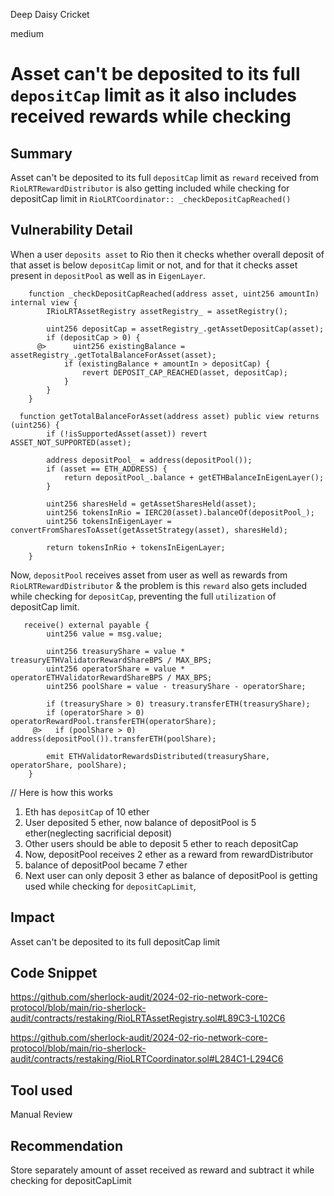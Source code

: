 Deep Daisy Cricket

medium

# Asset can't be deposited to its full `depositCap` limit as it also includes received rewards while checking

## Summary
Asset can't be deposited to its full `depositCap` limit as `reward` received from `RioLRTRewardDistributor` is also getting included while checking  for depositCap limit in `RioLRTCoordinator:: _checkDepositCapReached()`

## Vulnerability Detail
When a user `deposits asset` to Rio then it checks whether overall deposit of that asset is below `depositCap` limit or not, and for that it checks asset present in `depositPool` as well as in `EigenLayer`.
```solidity
    function _checkDepositCapReached(address asset, uint256 amountIn) internal view {
        IRioLRTAssetRegistry assetRegistry_ = assetRegistry();

        uint256 depositCap = assetRegistry_.getAssetDepositCap(asset);
        if (depositCap > 0) {
      @>      uint256 existingBalance = assetRegistry_.getTotalBalanceForAsset(asset);
            if (existingBalance + amountIn > depositCap) {
                revert DEPOSIT_CAP_REACHED(asset, depositCap);
            }
        }
    }
```
```solidity
  function getTotalBalanceForAsset(address asset) public view returns (uint256) {
        if (!isSupportedAsset(asset)) revert ASSET_NOT_SUPPORTED(asset);

        address depositPool_ = address(depositPool());
        if (asset == ETH_ADDRESS) {
            return depositPool_.balance + getETHBalanceInEigenLayer();
        }

        uint256 sharesHeld = getAssetSharesHeld(asset);
        uint256 tokensInRio = IERC20(asset).balanceOf(depositPool_);
        uint256 tokensInEigenLayer = convertFromSharesToAsset(getAssetStrategy(asset), sharesHeld);

        return tokensInRio + tokensInEigenLayer;
    }
```
Now, `depositPool` receives asset from user as well as rewards from `RioLRTRewardDistributor` & the problem is this `reward` also gets included while checking for `depositCap`, preventing the full `utilization` of depositCap limit.
```solidity
   receive() external payable {
        uint256 value = msg.value;

        uint256 treasuryShare = value * treasuryETHValidatorRewardShareBPS / MAX_BPS;
        uint256 operatorShare = value * operatorETHValidatorRewardShareBPS / MAX_BPS;
        uint256 poolShare = value - treasuryShare - operatorShare;

        if (treasuryShare > 0) treasury.transferETH(treasuryShare);
        if (operatorShare > 0) operatorRewardPool.transferETH(operatorShare);
     @>   if (poolShare > 0) address(depositPool()).transferETH(poolShare);

        emit ETHValidatorRewardsDistributed(treasuryShare, operatorShare, poolShare);
    }
```
// Here is how this works
1. Eth has `depositCap` of 10 ether
2. User deposited 5 ether, now balance of depositPool is 5 ether(neglecting sacrificial deposit)
3. Other users should be able to deposit 5 ether to reach depositCap
4. Now, depositPool receives 2 ether as a reward from rewardDistributor
5. balance of depositPool became 7 ether
6. Next user can only deposit 3 ether as balance of depositPool is getting used while checking for `depositCapLimit`,


## Impact
Asset can't be deposited to its full depositCap limit

## Code Snippet
https://github.com/sherlock-audit/2024-02-rio-network-core-protocol/blob/main/rio-sherlock-audit/contracts/restaking/RioLRTAssetRegistry.sol#L89C3-L102C6

https://github.com/sherlock-audit/2024-02-rio-network-core-protocol/blob/main/rio-sherlock-audit/contracts/restaking/RioLRTCoordinator.sol#L284C1-L294C6

## Tool used
Manual Review

## Recommendation
Store separately amount of asset received as reward and subtract it while checking for depositCapLimit